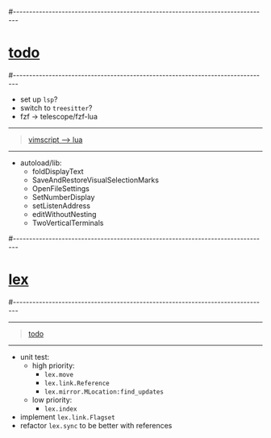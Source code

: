 #-------------------------------------------------------------------------------
# [todo]()
#-------------------------------------------------------------------------------
- set up `lsp`?
- switch to `treesitter`?
- fzf → telescope/fzf-lua

----------------------------------------
> [vimscript --> lua]()
----------------------------------------
- autoload/lib:
  - foldDisplayText
  - SaveAndRestoreVisualSelectionMarks
  - OpenFileSettings
  - SetNumberDisplay
  - setListenAddress
  - editWithoutNesting
  - TwoVerticalTerminals

#-------------------------------------------------------------------------------
# [lex]()
#-------------------------------------------------------------------------------

----------------------------------------
> [todo]()
----------------------------------------
- unit test:
    - high priority:
        - `lex.move`
        - `lex.link.Reference`
        - `lex.mirror.MLocation:find_updates`
    - low priority:
        - `lex.index`
- implement `lex.link.Flagset`
- refactor `lex.sync` to be better with references
